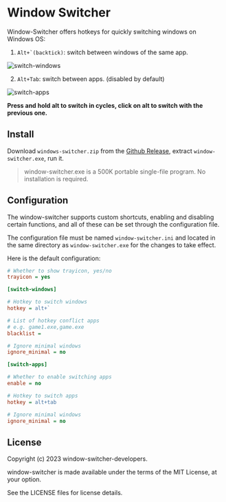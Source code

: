 # Window Switcher

Window-Switcher offers hotkeys for quickly switching windows on Windows OS:

1. ```Alt+`(backtick)```: switch between windows of the same app.

![switch-windows](https://github.com/sigoden/window-switcher/assets/4012553/06d387ce-31fd-450b-adf3-01bfcfc4bce3)

2. ```Alt+Tab```: switch between apps. (disabled by default)

![switch-apps](https://github.com/sigoden/window-switcher/assets/4012553/0c74a7ca-3a48-4458-8d2d-b40dc041f067)

**Press and hold alt to switch in cycles, click on alt to switch with the previous one.**

## Install

 Download `windows-switcher.zip` from the [Github Release](https://github.com/sigoden/windows-switcher/releases), extract `window-switcher.exe`, run it. 
> window-switcher.exe is a 500K portable single-file program. No installation is required.


## Configuration

The window-switcher supports custom shortcuts, enabling and disabling certain functions, and all of these can be set through the configuration file.

The configuration file must be named `window-switcher.ini` and located in the same directory as `window-switcher.exe` for the changes to take effect.  

Here is the default configuration:

```ini
# Whether to show trayicon, yes/no
trayicon = yes 

[switch-windows]

# Hotkey to switch windows
hotkey = alt+`

# List of hotkey conflict apps
# e.g. game1.exe,game.exe
blacklist =

# Ignore minimal windows
ignore_minimal = no

[switch-apps]

# Whether to enable switching apps
enable = no 

# Hotkey to switch apps
hotkey = alt+tab

# Ignore minimal windows
ignore_minimal = no
```

## License

Copyright (c) 2023 window-switcher-developers.

window-switcher is made available under the terms of the MIT License, at your option.

See the LICENSE files for license details.
